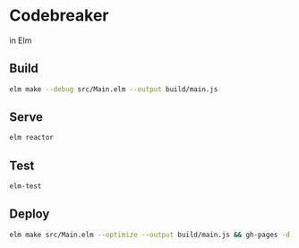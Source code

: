 # Codebreaker

in Elm

## Build

```sh
elm make --debug src/Main.elm --output build/main.js
```

## Serve

```sh
elm reactor
```

## Test

```sh
elm-test
```

## Deploy
```sh
elm make src/Main.elm --optimize --output build/main.js && gh-pages -d .
```